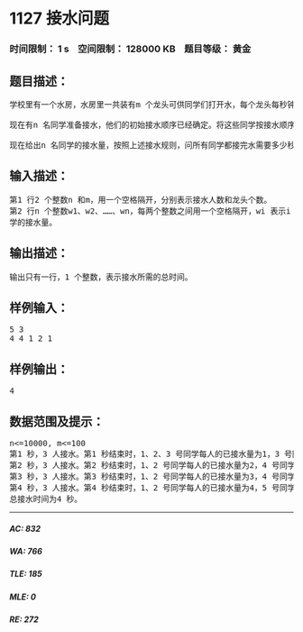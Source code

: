 # 1127 接水问题   
### 时间限制： 1 s&nbsp;&nbsp;&nbsp;&nbsp;空间限制： 128000 KB&nbsp;&nbsp;&nbsp;&nbsp;题目等级： 黄金  
## 题目描述：  

<pre>
学校里有一个水房，水房里一共装有m 个龙头可供同学们打开水，每个龙头每秒钟的供水量相等，均为1。
  
现在有n 名同学准备接水，他们的初始接水顺序已经确定。将这些同学按接水顺序从1到n 编号，i 号同学的接水量为wi。接水开始时，1 到m 号同学各占一个水龙头，并同时打开水龙头接水。当其中某名同学j 完成其接水量要求wj 后，下一名排队等候接水的同学k马上接替j 同学的位置开始接水。这个换人的过程是瞬间完成的，且没有任何水的浪费。即j 同学第x 秒结束时完成接水，则k 同学第x+1 秒立刻开始接水。若当前接水人数n’不足m，则只有n’个龙头供水，其它m−n’个龙头关闭。
  
现在给出n 名同学的接水量，按照上述接水规则，问所有同学都接完水需要多少秒。
</pre>
  
  
## 输入描述：  

<pre>
第1 行2 个整数n 和m，用一个空格隔开，分别表示接水人数和龙头个数。  
第2 行n 个整数w1、w2、……、wn，每两个整数之间用一个空格隔开，wi 表示i 号同  
学的接水量。
</pre>
  
  
## 输出描述：  

<pre>
输出只有一行，1 个整数，表示接水所需的总时间。
</pre>
  
  
## 样例输入：  

<pre>
5 3  
4 4 1 2 1
</pre>
  
  
## 样例输出：  

<pre>
4
</pre>
  
  
## 数据范围及提示：  

<pre>
n<=10000, m<=100
第1 秒，3 人接水。第1 秒结束时，1、2、3 号同学每人的已接水量为1，3 号同学接完水，4 号同学接替3 号同学开始接水。  
第2 秒，3 人接水。第2 秒结束时，1、2 号同学每人的已接水量为2，4 号同学的已接水量为1。  
第3 秒，3 人接水。第3 秒结束时，1、2 号同学每人的已接水量为3，4 号同学的已接水量为2。4 号同学接完水，5 号同学接替4 号同学开始接水。  
第4 秒，3 人接水。第4 秒结束时，1、2 号同学每人的已接水量为4，5 号同学的已接水量为1。1、2、5 号同学接完水，即所有人完成接水。  
总接水时间为4 秒。
</pre>
  
  
***  

##### AC: 832  
##### WA: 766  
##### TLE: 185  
##### MLE: 0  
##### RE: 272  
